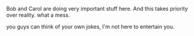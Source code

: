 Bob and Carol are doing very important stuff here. And this takes priority over reality. what a mess.

you guys can think of your own jokes, I'm not here to entertain you. 